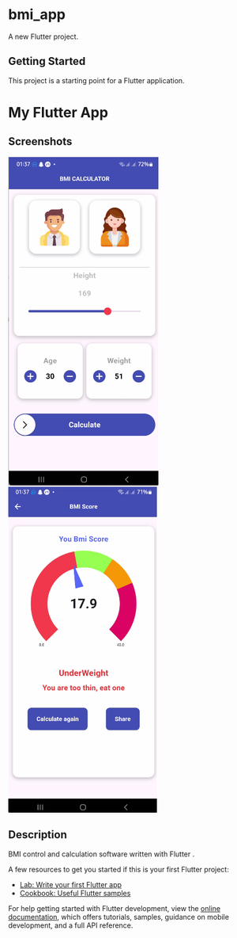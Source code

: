 # bmi_app

A new Flutter project.

## Getting Started

This project is a starting point for a Flutter application.

# My Flutter App

## Screenshots

![Screenshot 1](screenShots/1.png)
![Screenshot 2](screenShots/2.png)

## Description

BMI control and calculation software written with Flutter .


A few resources to get you started if this is your first Flutter project:

- [Lab: Write your first Flutter app](https://docs.flutter.dev/get-started/codelab)
- [Cookbook: Useful Flutter samples](https://docs.flutter.dev/cookbook)

For help getting started with Flutter development, view the
[online documentation](https://docs.flutter.dev/), which offers tutorials,
samples, guidance on mobile development, and a full API reference.
